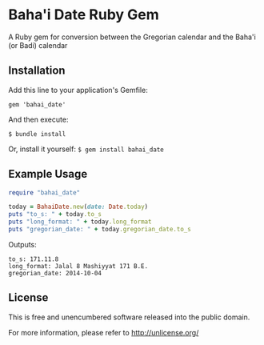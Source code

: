 Baha'i Date Ruby Gem
====================
A Ruby gem for conversion between the Gregorian calendar and the Baha'i (or Badi) calendar


Installation
------------
Add this line to your application's Gemfile:

`gem 'bahai_date'`

And then execute:

`$ bundle install`

Or, install it yourself:
`$ gem install bahai_date`


Example Usage
-------------
```ruby
require "bahai_date"

today = BahaiDate.new(date: Date.today)
puts "to_s: " + today.to_s
puts "long_format: " + today.long_format
puts "gregorian_date: " + today.gregorian_date.to_s
```
Outputs:
```
to_s: 171.11.8
long_format: Jalal 8 Mashiyyat 171 B.E.
gregorian_date: 2014-10-04
```


License
-------
This is free and unencumbered software released into the public domain.

For more information, please refer to <http://unlicense.org/>

